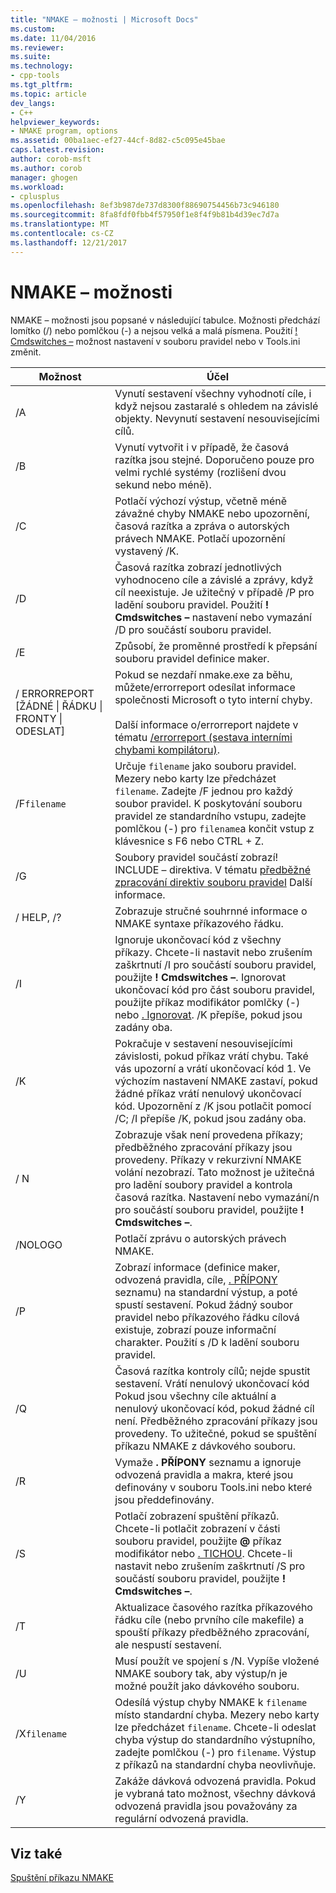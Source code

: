```yaml
---
title: "NMAKE – možnosti | Microsoft Docs"
ms.custom: 
ms.date: 11/04/2016
ms.reviewer: 
ms.suite: 
ms.technology:
- cpp-tools
ms.tgt_pltfrm: 
ms.topic: article
dev_langs:
- C++
helpviewer_keywords:
- NMAKE program, options
ms.assetid: 00ba1aec-ef27-44cf-8d82-c5c095e45bae
caps.latest.revision: 
author: corob-msft
ms.author: corob
manager: ghogen
ms.workload:
- cplusplus
ms.openlocfilehash: 8ef3b987de737d8300f88690754456b73c946180
ms.sourcegitcommit: 8fa8fdf0fbb4f57950f1e8f4f9b81b4d39ec7d7a
ms.translationtype: MT
ms.contentlocale: cs-CZ
ms.lasthandoff: 12/21/2017
---
```

# <a name="nmake-options"></a>NMAKE – možnosti
NMAKE – možnosti jsou popsané v následující tabulce. Možnosti předchází lomítko (/) nebo pomlčkou (-) a nejsou velká a malá písmena. Použití [! Cmdswitches –](../build/makefile-preprocessing-directives.md) možnost nastavení v souboru pravidel nebo v Tools.ini změnit.  
  
|Možnost|Účel|  
|------------|-------------|  
|/A|Vynutí sestavení všechny vyhodnotí cíle, i když nejsou zastaralé s ohledem na závislé objekty. Nevynutí sestavení nesouvisejícími cílů.|  
|/B|Vynutí vytvořit i v případě, že časová razítka jsou stejné. Doporučeno pouze pro velmi rychlé systémy (rozlišení dvou sekund nebo méně).|  
|/C|Potlačí výchozí výstup, včetně méně závažné chyby NMAKE nebo upozornění, časová razítka a zpráva o autorských právech NMAKE. Potlačí upozornění vystavený /K.|  
|/D|Časová razítka zobrazí jednotlivých vyhodnoceno cíle a závislé a zprávy, když cíl neexistuje. Je užitečný v případě /P pro ladění souboru pravidel. Použití **! Cmdswitches –** nastavení nebo vymazání /D pro součástí souboru pravidel.|  
|/E|Způsobí, že proměnné prostředí k přepsání souboru pravidel definice maker.|  
|/ ERRORREPORT [ŽÁDNÉ &#124; ŘÁDKU &#124; FRONTY &#124; ODESLAT]|Pokud se nezdaří nmake.exe za běhu, můžete/errorreport odesílat informace společnosti Microsoft o tyto interní chyby.<br /><br /> Další informace o/errorreport najdete v tématu [/errorreport (sestava interními chybami kompilátoru)](../build/reference/errorreport-report-internal-compiler-errors.md).|  
|/F`filename`|Určuje `filename` jako souboru pravidel. Mezery nebo karty lze předcházet `filename`. Zadejte /F jednou pro každý soubor pravidel. K poskytování souboru pravidel ze standardního vstupu, zadejte pomlčkou (-) pro `filename`a končit vstup z klávesnice s F6 nebo CTRL + Z.|  
|/G|Soubory pravidel součástí zobrazí! INCLUDE – direktiva.  V tématu [předběžné zpracování direktiv souboru pravidel](../build/makefile-preprocessing-directives.md) Další informace.|  
|/ HELP, /?|Zobrazuje stručné souhrnné informace o NMAKE syntaxe příkazového řádku.|  
|/I|Ignoruje ukončovací kód z všechny příkazy. Chcete-li nastavit nebo zrušením zaškrtnutí /I pro součástí souboru pravidel, použijte **! Cmdswitches –**. Ignorovat ukončovací kód pro část souboru pravidel, použijte příkaz modifikátor pomlčky (-) nebo [. Ignorovat](../build/dot-directives.md). /K přepíše, pokud jsou zadány oba.|  
|/K|Pokračuje v sestavení nesouvisejícími závislosti, pokud příkaz vrátí chybu. Také vás upozorní a vrátí ukončovací kód 1. Ve výchozím nastavení NMAKE zastaví, pokud žádné příkaz vrátí nenulový ukončovací kód. Upozornění z /K jsou potlačit pomocí /C; /I přepíše /K, pokud jsou zadány oba.|  
|/ N|Zobrazuje však není provedena příkazy; předběžného zpracování příkazy jsou provedeny. Příkazy v rekurzivní NMAKE volání nezobrazí. Tato možnost je užitečná pro ladění soubory pravidel a kontrola časová razítka. Nastavení nebo vymazání/n pro součástí souboru pravidel, použijte **! Cmdswitches –**.|  
|/NOLOGO|Potlačí zprávu o autorských právech NMAKE.|  
|/P|Zobrazí informace (definice maker, odvozená pravidla, cíle, [. PŘÍPONY](../build/dot-directives.md) seznamu) na standardní výstup, a poté spustí sestavení. Pokud žádný soubor pravidel nebo příkazového řádku cílová existuje, zobrazí pouze informační charakter. Použití s /D k ladění souboru pravidel.|  
|/Q|Časová razítka kontroly cílů; nejde spustit sestavení. Vrátí nenulový ukončovací kód Pokud jsou všechny cíle aktuální a nenulový ukončovací kód, pokud žádné cíl není. Předběžného zpracování příkazy jsou provedeny. To užitečné, pokud se spuštění příkazu NMAKE z dávkového souboru.|  
|/R|Vymaže **. PŘÍPONY** seznamu a ignoruje odvozená pravidla a makra, které jsou definovány v souboru Tools.ini nebo které jsou předdefinovány.|  
|/S|Potlačí zobrazení spuštění příkazů. Chcete-li potlačit zobrazení v části souboru pravidel, použijte  **@**  příkaz modifikátor nebo [. TICHOU](../build/dot-directives.md). Chcete-li nastavit nebo zrušením zaškrtnutí /S pro součástí souboru pravidel, použijte **! Cmdswitches –**.|  
|/T|Aktualizace časového razítka příkazového řádku cíle (nebo prvního cíle makefile) a spouští příkazy předběžného zpracování, ale nespustí sestavení.|  
|/U|Musí použít ve spojení s /N. Vypíše vložené NMAKE soubory tak, aby výstup/n je možné použít jako dávkového souboru.|  
|/X`filename`|Odesílá výstup chyby NMAKE k `filename` místo standardní chyba. Mezery nebo karty lze předcházet `filename`. Chcete-li odeslat chyba výstup do standardního výstupního, zadejte pomlčkou (-) pro `filename`. Výstup z příkazů na standardní chyba neovlivňuje.|  
|/Y|Zakáže dávková odvozená pravidla. Pokud je vybraná tato možnost, všechny dávková odvozená pravidla jsou považovány za regulární odvozená pravidla.|  
  
## <a name="see-also"></a>Viz také  
 [Spuštění příkazu NMAKE](../build/running-nmake.md)